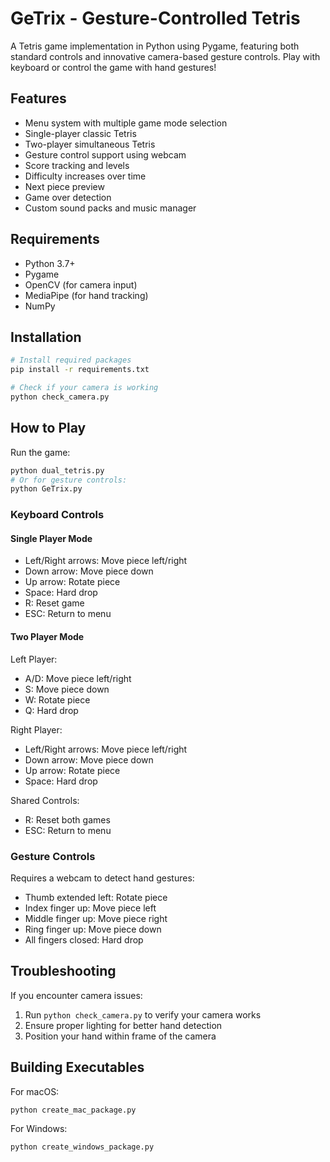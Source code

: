 # GeTrix - Gesture-Controlled Tetris

A Tetris game implementation in Python using Pygame, featuring both standard controls and innovative camera-based gesture controls. Play with keyboard or control the game with hand gestures!

## Features

- Menu system with multiple game mode selection
- Single-player classic Tetris
- Two-player simultaneous Tetris
- Gesture control support using webcam
- Score tracking and levels
- Difficulty increases over time
- Next piece preview
- Game over detection
- Custom sound packs and music manager

## Requirements

- Python 3.7+
- Pygame
- OpenCV (for camera input)
- MediaPipe (for hand tracking)
- NumPy

## Installation

```bash
# Install required packages
pip install -r requirements.txt

# Check if your camera is working
python check_camera.py
```

## How to Play

Run the game:

```bash
python dual_tetris.py
# Or for gesture controls:
python GeTrix.py
```

### Keyboard Controls

#### Single Player Mode
- Left/Right arrows: Move piece left/right
- Down arrow: Move piece down
- Up arrow: Rotate piece
- Space: Hard drop
- R: Reset game
- ESC: Return to menu

#### Two Player Mode
Left Player:
- A/D: Move piece left/right
- S: Move piece down
- W: Rotate piece
- Q: Hard drop

Right Player:
- Left/Right arrows: Move piece left/right
- Down arrow: Move piece down
- Up arrow: Rotate piece
- Space: Hard drop

Shared Controls:
- R: Reset both games
- ESC: Return to menu

### Gesture Controls

Requires a webcam to detect hand gestures:

- Thumb extended left: Rotate piece
- Index finger up: Move piece left
- Middle finger up: Move piece right
- Ring finger up: Move piece down
- All fingers closed: Hard drop

## Troubleshooting

If you encounter camera issues:
1. Run `python check_camera.py` to verify your camera works
2. Ensure proper lighting for better hand detection
3. Position your hand within frame of the camera

## Building Executables

For macOS:
```bash
python create_mac_package.py
```

For Windows:
```bash
python create_windows_package.py
```

